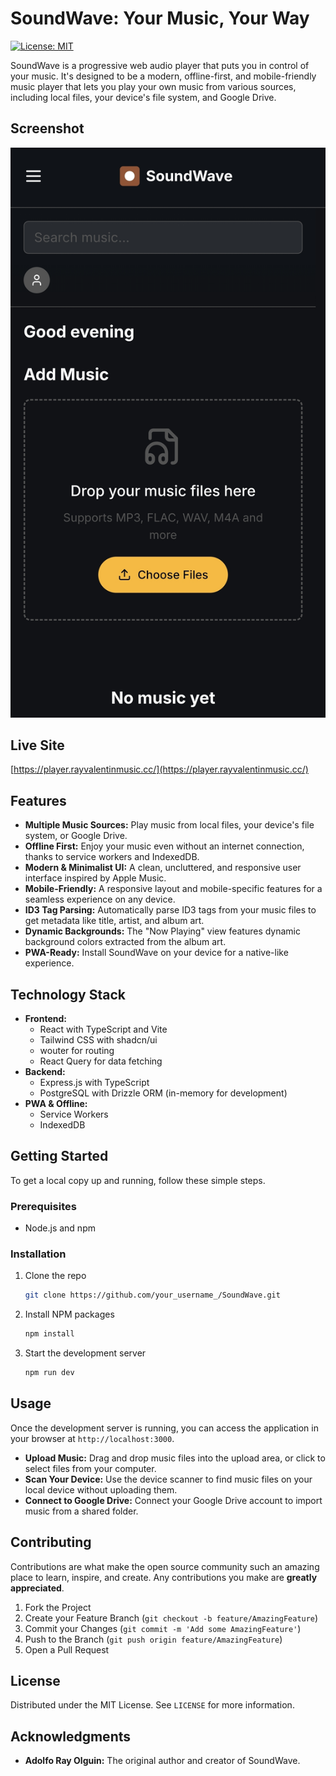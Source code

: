 # SoundWave: Your Music, Your Way

[![License: MIT](https://img.shields.io/badge/License-MIT-yellow.svg)](https://opensource.org/licenses/MIT)

SoundWave is a progressive web audio player that puts you in control of your music. It's designed to be a modern, offline-first, and mobile-friendly music player that lets you play your own music from various sources, including local files, your device's file system, and Google Drive.

## Screenshot

![SoundWave Screenshot](attached_assets/Screenshot.jpg)

## Live Site

[https://player.rayvalentinmusic.cc/](https://player.rayvalentinmusic.cc/)

## Features

*   **Multiple Music Sources:** Play music from local files, your device's file system, or Google Drive.
*   **Offline First:** Enjoy your music even without an internet connection, thanks to service workers and IndexedDB.
*   **Modern & Minimalist UI:** A clean, uncluttered, and responsive user interface inspired by Apple Music.
*   **Mobile-Friendly:** A responsive layout and mobile-specific features for a seamless experience on any device.
*   **ID3 Tag Parsing:** Automatically parse ID3 tags from your music files to get metadata like title, artist, and album art.
*   **Dynamic Backgrounds:** The "Now Playing" view features dynamic background colors extracted from the album art.
*   **PWA-Ready:** Install SoundWave on your device for a native-like experience.

## Technology Stack

*   **Frontend:**
    *   React with TypeScript and Vite
    *   Tailwind CSS with shadcn/ui
    *   wouter for routing
    *   React Query for data fetching
*   **Backend:**
    *   Express.js with TypeScript
    *   PostgreSQL with Drizzle ORM (in-memory for development)
*   **PWA & Offline:**
    *   Service Workers
    *   IndexedDB

## Getting Started

To get a local copy up and running, follow these simple steps.

### Prerequisites

*   Node.js and npm

### Installation

1.  Clone the repo

    ```sh
    git clone https://github.com/your_username_/SoundWave.git
    ```

2.  Install NPM packages

    ```sh
    npm install
    ```

3.  Start the development server

    ```sh
    npm run dev
    ```

## Usage

Once the development server is running, you can access the application in your browser at `http://localhost:3000`.

*   **Upload Music:** Drag and drop music files into the upload area, or click to select files from your computer.
*   **Scan Your Device:** Use the device scanner to find music files on your local device without uploading them.
*   **Connect to Google Drive:** Connect your Google Drive account to import music from a shared folder.

## Contributing

Contributions are what make the open source community such an amazing place to learn, inspire, and create. Any contributions you make are **greatly appreciated**.

1.  Fork the Project
2.  Create your Feature Branch (`git checkout -b feature/AmazingFeature`)
3.  Commit your Changes (`git commit -m 'Add some AmazingFeature'`)
4.  Push to the Branch (`git push origin feature/AmazingFeature`)
5.  Open a Pull Request

## License

Distributed under the MIT License. See `LICENSE` for more information.

## Acknowledgments

*   **Adolfo Ray Olguin:** The original author and creator of SoundWave.
